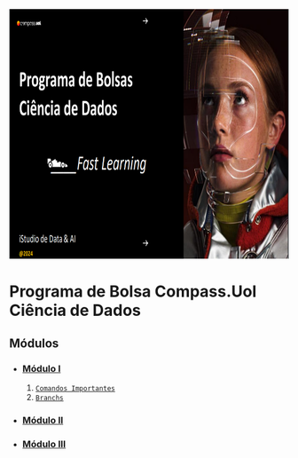 <div align="center">
  <img src="Img/ImgIlustrativa.png" height=450px width=800px"/>
</div>

# Programa de Bolsa Compass.Uol Ciência de Dados

## Módulos
* ### [Módulo I](/Modulo%20I%20/)
  1. [`Comandos Importantes`](/Modulo%20I/Parte1-Git/comandosGitFundamentais.md)
  2. [`Branchs`](/Modulo%20I/Parte1-Git/branch.md)
* ### [Módulo II]()
* ### [Módulo III]()

